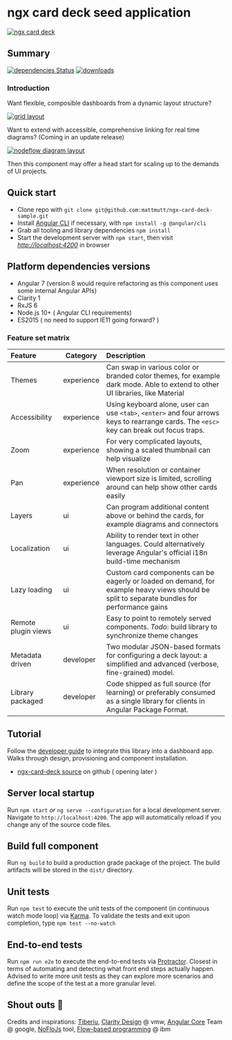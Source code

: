 # ngx card deck seed application


[![ngx card deck](http://i.postimg.cc/kGm8vJWs/card-deck.png)](http://i.postimg.cc/kGm8vJWs/card-deck.png)

[//]: # (remove https://postimg.cc/delete/fGwX2thh/d73f604c )


## Summary
[![dependencies Status](https://david-dm.org/mattmutt/ngx-card-deck/status.svg)](https://david-dm.org/mattmutt/ngx-card-deck-seed)
[![downloads](https://img.shields.io/npm/dm/ngx-card-deck.svg)](https://www.npmjs.com/package/ngx-card-deck)


### Introduction

Want flexible, composible dashboards from a dynamic layout structure? 

[![grid layout](http://i.postimg.cc/x8rLRTvy/ngx-card-deck-grid-layout.png)](http://i.postimg.cc/x8rLRTvy/ngx-card-deck-grid-layout.png)

[//]: # (remove 0Tv7HJsT/e41e308a )

Want to extend with accessible, comprehensive linking for real time diagrams? (Coming in an update release)

[![nodeflow diagram layout](https://i.postimg.cc/gJb0tw7J/ngx-card-deck-nodeflow-layout.png)](http://i.postimg.cc/x8rLRTvy/ngx-card-deck-grid-layout.png)

[//]: # (remove 0LPNTGz0/e9e2cfa5 )

Then this component may offer a head start for scaling up to the demands of UI projects. 

## Quick start

* Clone repo with `git clone git@github.com:mattmutt/ngx-card-deck-sample.git`
* Install [Angular CLI](https://angular.io/cli) if necessary, with `npm install -g @angular/cli`
* Grab all tooling and library dependencies `npm install`
* Start the development server with `npm start`, then visit _[http://localhost:4200](http://localhost:4200)_ in browser


## Platform dependencies versions
* Angular 7 (version 8 would require refactoring as this component uses some internal Angular APIs)
* Clarity 1
* RxJS 6
* Node.js 10+ ( Angular CLI requirements)
* ES2015 ( no need to support IE11 going forward? )


### Feature set matrix
| Feature                   | Category   | Description  |
|:--------------------------|------------|:-------------|
| Themes                    | experience | Can swap in various color or branded color themes, for example dark mode. Able to extend to other UI libraries, like Material
| Accessibility             | experience | Using keyboard alone, user can use `<tab>`, `<enter>` and four arrows keys to rearrange cards. The `<esc>` key can break out focus traps.
| Zoom                      | experience    | For very complicated layouts, showing a scaled thumbnail can help visualize 
| Pan                       | experience    | When resolution or container viewport size is limited, scrolling around can help show other cards easily
| Layers                    | ui    | Can program additional content above or behind the cards, for example diagrams and connectors
| Localization              | ui    | Ability to render text in other languages. Could alternatively leverage Angular's official i18n build-time mechanism
| Lazy loading              | ui    | Custom card components can be eagerly or loaded on demand, for example heavy views should be split to separate bundles for performance gains
| Remote plugin views       | ui    | Easy to point to remotely served components. _Todo_: build library to synchronize theme changes
| Metadata driven           | developer  | Two modular JSON-based formats for configuring a deck layout: a simplified and advanced (verbose, fine-grained) model.
| Library packaged          | developer  | Code shipped as full source (for learning) or preferably consumed as a single library for clients in Angular Package Format.

## Tutorial
Follow the [developer guide](INSTALL.md) to integrate this library into a dashboard app. Walks through design, provisioning and component installation.

* [ngx-card-deck source](https://github.com/mattmutt/ngx-card-deck) on github ( opening later )

## Server local startup

Run `npm start` *or* `ng serve --configuration` for a local development server. Navigate to `http://localhost:4200`. The app will automatically reload if you change 
any of the source code files.


## Build full component

Run `ng build` to build a production grade package of the project. The build artifacts will be stored in the `dist/` directory. 

## Unit tests

Run `npm test` to execute the unit tests of the component (in continuous watch mode loop) via [Karma](https://karma-runner.github.io).
To validate the tests and exit upon completion, type `npm test --no-watch`

## End-to-end tests

Run `npm run e2e` to execute the end-to-end tests via [Protractor](http://www.protractortest.org). Closest in terms of automating and detecting what front end steps actually happen.
Advised to write more unit tests as they can explore more scenarios and define the scope of the test at a more granular level.

## Shout outs 🎉
Credits and inspirations:
[Tiberiu](https://github.com/tiberiuzuld/angular-gridster2), [Clarity Design](http://clarity.design) @ vmw, [Angular Core](https://angular.io/about) Team @ google, [NoFloJs](http://noflojs.org/) tool, [Flow-based programming](http://www.jpaulmorrison.com/fbp) @ ibm 
